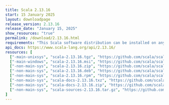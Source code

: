 ```yaml
---
title: Scala 2.13.16
start: 15 January 2025
layout: downloadpage
release_version: 2.13.16
release_date: "January 15, 2025"
show_resources: "true"
permalink: /download/2.13.16.html
requirements: "This Scala software distribution can be installed on any Unix-like or Windows system. It requires Java, version 8 or later, which can be downloaded from <a href='https://www.java.com/'>java.com</a>."
api_docs: https://www.scala-lang.org/api/2.13.16/
resources: [
  ["-main-unixsys", "scala-2.13.16.tgz", "https://github.com/scala/scala/releases/download/v2.13.16/scala-2.13.16.tgz", "Mac OS X, Unix, Cygwin", "21.57M"],
  ["-main-windows", "scala-2.13.16.msi", "https://github.com/scala/scala/releases/download/v2.13.16/scala-2.13.16.msi", "Windows (msi installer)", "130.50M"],
  ["-non-main-sys", "scala-2.13.16.zip", "https://github.com/scala/scala/releases/download/v2.13.16/scala-2.13.16.zip", "Windows", "21.61M"],
  ["-non-main-sys", "scala-2.13.16.deb", "https://github.com/scala/scala/releases/download/v2.13.16/scala-2.13.16.deb", "Debian", "654.54M"],
  ["-non-main-sys", "scala-2.13.16.rpm", "https://github.com/scala/scala/releases/download/v2.13.16/scala-2.13.16.rpm", "RPM package", "130.74M"],
  ["-non-main-sys", "scala-docs-2.13.16.txz", "https://github.com/scala/scala/releases/download/v2.13.16/scala-docs-2.13.16.txz", "API docs", "56.33M"],
  ["-non-main-sys", "scala-docs-2.13.16.zip", "https://github.com/scala/scala/releases/download/v2.13.16/scala-docs-2.13.16.zip", "API docs", "112.33M"],
  ["-non-main-sys", "scala-sources-2.13.16.tar.gz", "https://github.com/scala/scala/archive/v2.13.16.tar.gz", "Sources", "7.6M"]
]
---
```

